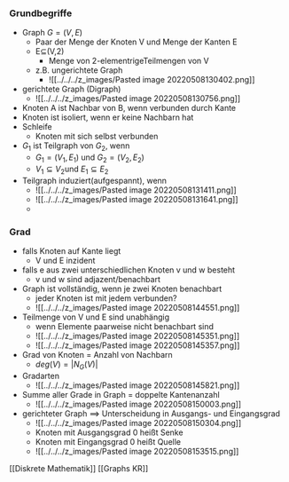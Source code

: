 ### Grundbegriffe
+  Graph $G=(V,E)$
	+ Paar der Menge der Knoten V und Menge der Kanten E
	+ E⊆(V,2)
		+ Menge von 2-elementrigeTeilmengen von V
	+ z.B. ungerichtete Graph
		+ ![[../../../z_images/Pasted image 20220508130402.png]]
+ gerichtete Graph (Digraph)
	+ ![[../../../z_images/Pasted image 20220508130756.png]]
+ Knoten A ist Nachbar von B, wenn verbunden durch Kante
+ Knoten ist isoliert, wenn er keine Nachbarn hat
+ Schleife
	+ Knoten mit sich selbst verbunden
+ $G_1$ ist Teilgraph von $G_2$, wenn
	+ $G_1=(V_1,E_1)$ und $G_2=(V_2,E_2)$
	+ $V_1⊆V_2$und $E_1⊆E_2$
+ Teilgraph induziert(aufgespannt), wenn
	+ ![[../../../z_images/Pasted image 20220508131411.png]]
	+ ![[../../../z_images/Pasted image 20220508131641.png]]
	+ 
### Grad
+ falls Knoten auf Kante liegt
	+  V und E inzident
+ falls e aus zwei unterschiedlichen Knoten v und w besteht
	+ v und w sind adjazent/benachbart
+ Graph ist vollständig, wenn je zwei Knoten benachbart
	+ jeder Knoten ist mit jedem verbunden?
	+ ![[../../../z_images/Pasted image 20220508144551.png]]
+ Teilmenge von V und E sind unabhängig
	+ wenn Elemente paarweise nicht benachbart sind
	+ ![[../../../z_images/Pasted image 20220508145351.png]]
	+ ![[../../../z_images/Pasted image 20220508145357.png]]
+ Grad von Knoten = Anzahl von Nachbarn
	+ $deg(V)=|N_G(V)|$
+ Gradarten
	+ ![[../../../z_images/Pasted image 20220508145821.png]]
+ Summe aller Grade in Graph = doppelte Kantenanzahl
	+ ![[../../../z_images/Pasted image 20220508150003.png]]
+ gerichteter Graph ==> Unterscheidung in Ausgangs- und Eingangsgrad
	+ ![[../../../z_images/Pasted image 20220508150304.png]]
	+ Knoten mit Ausgangsgrad 0 heißt Senke
	+ Knoten mit Eingangsgrad 0 heißt Quelle
	+ ![[../../../z_images/Pasted image 20220508153515.png]]

[[Diskrete Mathematik]] [[Graphs KR]]